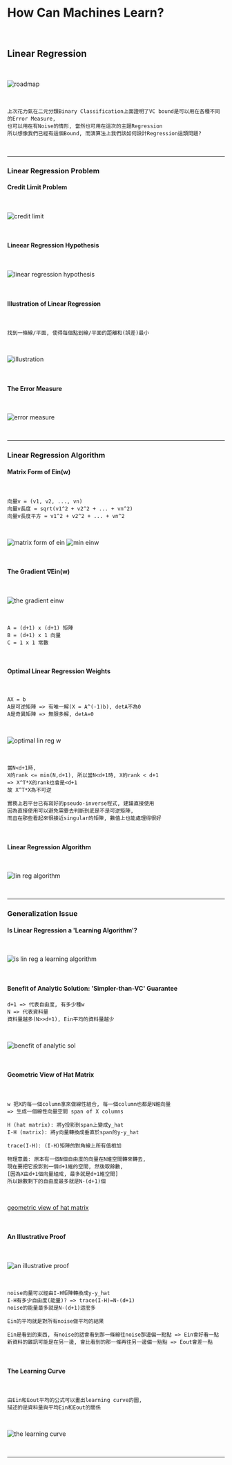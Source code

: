 # How Can Machines Learn?

<br />

## Linear Regression

<br />

![roadmap](https://github.com/linda2020130/Notes_ML-Foundations/blob/master/Pictures/Week%209/roadmap.PNG)

<br />

```
上次花力氣在二元分類Binary Classification上面證明了VC bound是可以用在各種不同的Error Measure,
也可以用在有Noise的情形, 當然也可用在這次的主題Regression
所以想像我們已經有這個Bound, 而演算法上我們該如何設計Regression這類問題?
```

<br />

***

### Linear Regression Problem

#### Credit Limit Problem

<br />

![credit limit](https://github.com/linda2020130/Notes_ML-Foundations/blob/master/Pictures/Week%209/credit%20limit.PNG)

<br />

#### Lineear Regression Hypothesis

<br />

![linear regression hypothesis](https://github.com/linda2020130/Notes_ML-Foundations/blob/master/Pictures/Week%209/linear%20regression%20hypothesis.PNG)

<br />

#### Illustration of Linear Regression

<br />

```
找到一條線/平面, 使得每個點到線/平面的距離和(誤差)最小
```

<br />

![illustration](https://github.com/linda2020130/Notes_ML-Foundations/blob/master/Pictures/Week%209/illustration.PNG)

<br />

#### The Error Measure

<br />

![error measure](https://github.com/linda2020130/Notes_ML-Foundations/blob/master/Pictures/Week%209/error%20measure.PNG)

<br />

***

### Linear Regression Algorithm

#### Matrix Form of Ein(w)

<br />

```
向量v = (v1, v2, ..., vn)
向量v長度 = sqrt(v1^2 + v2^2 + ... + vn^2)
向量v長度平方 = v1^2 + v2^2 + ... + vn^2
```

<br />

![matrix form of ein](https://github.com/linda2020130/Notes_ML-Foundations/blob/master/Pictures/Week%209/matrix%20form%20of%20ein.PNG)
![min einw](https://github.com/linda2020130/Notes_ML-Foundations/blob/master/Pictures/Week%209/min%20einw.PNG)

<br />

#### The Gradient ∇Ein(w)

<br />

![the gradient einw](https://github.com/linda2020130/Notes_ML-Foundations/blob/master/Pictures/Week%209/the%20gradient%20einw.PNG)

<br />

```
A = (d+1) x (d+1) 矩陣
B = (d+1) x 1 向量
C = 1 x 1 常數
```

<br />

#### Optimal Linear Regression Weights

<br />

```
AX = b
A是可逆矩陣 => 有唯一解(X = A^(-1)b), detA不為0
A是奇異矩陣 => 無限多解, detA=0
```

<br />

![optimal lin reg w](https://github.com/linda2020130/Notes_ML-Foundations/blob/master/Pictures/Week%209/optimal%20lin%20reg%20w.PNG)

<br />

```
當N<d+1時, 
X的rank <= min(N,d+1), 所以當N<d+1時, X的rank < d+1
=> X^T*X的rank也會是<d+1
故 X^T*X為不可逆

實務上若平台已有寫好的pseudo-inverse程式, 建議直接使用
因為直接使用可以避免需要去判斷到底是不是可逆矩陣,
而且在那些看起來很接近singular的矩陣, 數值上也能處理得很好
```
<br />

#### Linear Regression Algorithm

<br />

![lin reg algorithm](https://github.com/linda2020130/Notes_ML-Foundations/blob/master/Pictures/Week%209/lin%20reg%20algorithm.PNG)

<br />

***

### Generalization Issue

#### Is Linear Regression a 'Learning Algorithm'?

<br />

![is lin reg a learning algorithm](https://github.com/linda2020130/Notes_ML-Foundations/blob/master/Pictures/Week%209/is%20lin%20reg%20a%20learning%20algorithm.PNG)

<br />

#### Benefit of Analytic Solution: 'Simpler-than-VC' Guarantee

```
d+1 => 代表自由度, 有多少種w
N => 代表資料量
資料量越多(N>>d+1), Ein平均的資料量越少
```

<br />

![benefit of analytic sol](https://github.com/linda2020130/Notes_ML-Foundations/blob/master/Pictures/Week%209/benefit%20of%20analytic%20sol.PNG)

<br />

#### Geometric View of Hat Matrix

<br />

```
w 把X的每一個column拿來做線性組合, 每一個column也都是N維向量
=> 生成一個線性向量空間 span of X columns

H (hat matrix): 將y投影到span上變成y_hat
I-H (matrix): 將y向量轉換成垂直於span的y-y_hat

trace(I-H): (I-H)矩陣的對角線上所有值相加

物理意義: 原本有一個N個自由度的向量在N維空間轉來轉去, 
現在要把它投影到一個d+1維的空間, 然後取餘數,
[因為X由d+1個向量組成, 最多就是d+1維空間]
所以餘數剩下的自由度最多就是N-(d+1)個
```

<br />

[geometric view of hat matrix](https://github.com/linda2020130/Notes_ML-Foundations/blob/master/Pictures/Week%209/geometric%20view%20of%20hat%20matrix.PNG)

<br />

#### An Illustrative Proof

<br />

![an illustrative proof](https://github.com/linda2020130/Notes_ML-Foundations/blob/master/Pictures/Week%209/an%20illustrative%20proof.PNG)

<br />

```
noise向量可以經由I-H矩陣轉換成y-y_hat
I-H有多少自由度(能量)? => trace(I-H)=N-(d+1)
noise的能量最多就是N-(d+1)這麼多

Ein的平均就是對所有noise做平均的結果

Ein是看到的東西, 有noise的話會看到那一條線往noise那邊偏一點點 => Ein會好看一點
新資料的雜訊可能是在另一邊, 會比看到的那一條再往另一邊偏一點點 => Eout會差一點
```

<br />

#### The Learning Curve

<br />

```
由Ein和Eout平均的公式可以畫出learning curve的圖,
描述的是資料量與平均Ein和Eout的關係
```

<br />

![the learning curve](https://github.com/linda2020130/Notes_ML-Foundations/blob/master/Pictures/Week%209/the%20learning%20curve.PNG)

<br />

***













